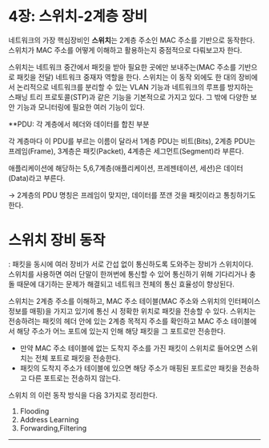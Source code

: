 # 4장: 스위치-2계층 장비


네트워크의 가장 핵심장비인 **스위치**는 2계층 주소인 MAC 주소를 기반으로 동작한다. 스위치가 MAC 주소를 어떻게 이해하고 활용하는지 중점적으로 다뤄보고자 한다.

스위치는 네트워크 중간에서 패킷을 받아 필요한 곳에만 보내주는(MAC 주소를 기반으로 패킷을 전달) 네트워크 중재자 역할을 한다. 스위치는 이 동작 외에도 한 대의 장비에서 논리적으로 네트워크를 분리할 수 있는 VLAN 기능과 네트워크의 루프를 방지하는 스패닝 트리 프로토콜(STP)과 같은 기능을 기본적으로 가지고 있다. 그 밖에 다양한 보안 기능과 모니터링에 필요한 여러 기능이 있다.

**PDU: 각 계층에서 헤더와 데이터를 합친 부분

각 계층마다 이 PDU를 부르는 이름이 달라서 1계층 PDU는 비트(Bits), 2계층 PDU는 프레임(Frame), 3계층은 패킷(Packet), 4계층은 세그먼트(Segment)라 부른다.

애플리케이션에 해당하는 5,6,7계층(애플리케이션, 프레젠테이션, 세션)은 데이터(Data)라고 부른다.

→ 2계층의 PDU 명칭은 프레임이 맞지만, 데이터를 쪼갠 것을 패킷이라고 통칭하기도 한다.

# 스위치 장비 동작

: 패킷을 동시에 여러 장비가 서로 간섭 없이 통신하도록 도와주는 장비가 스위치이다. 스위치를 사용하면 여러 단말이 한꺼번에 통신할 수 있어 통신하기 위해 기다리거나 충돌 때문에 대기하는 문제가 해결되고 네트워크 전체의 통신 효율성이 향상된다. 

스위치는 2계층 주소를 이해하고, MAC 주소 테이블(MAC 주소와 스위치의 인터페이스 정보를 매핑)을 가지고 있기에 통신 시 정확한 위치로 패킷을 전송할 수 있다. 스위치는 전송하려는 패킷의 헤더 안에 있는 2계층 목적지 주소를 확인하고 MAC 주소 테이블에서 해당 주소가 어느 포트에 있는지 인해 해당 패킷을 그 포트로만 전송한다.

- 만약 MAC 주소 테이블에 없는 도착지 주소를 가진 패킷이 스위치로 들어오면 스위치는 전체 포트로 패킷을 전송한다.
- 패킷의 도착지 주소가 테이블에 있으면 해당 주소가 매핑된 포트로만 패킷을 전송하고 다른 포트로는 전송하지 않는다.

스위치 의 이런 동작 방식을 다음 3가지로 정리한다.

1. Flooding
2. Address Learning
3. Forwarding,Filtering

--------------

